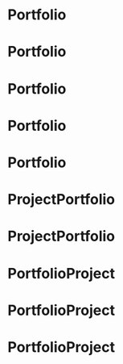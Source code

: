 # Portfolio
# Portfolio
# Portfolio
# Portfolio
# Portfolio
# ProjectPortfolio
# ProjectPortfolio
# PortfolioProject
# PortfolioProject
# PortfolioProject
